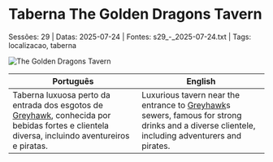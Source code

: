 ﻿
# Taberna The Golden Dragons Tavern

Sessões: 29 | Datas: 2025-07-24 | Fontes: s29_-_2025-07-24.txt | Tags: localizacao, taberna

![The Golden Dragons Tavern](assets/location/location_blank.png)

| Português | English |
|-----------|---------|
| Taberna luxuosa perto da entrada dos esgotos de [Greyhawk](cidade_de_greyhawk.md), conhecida por bebidas fortes e clientela diversa, incluindo aventureiros e piratas. | Luxurious tavern near the entrance to [Greyhawk](cidade_de_greyhawk.md)s sewers, famous for strong drinks and a diverse clientele, including adventurers and pirates. |

